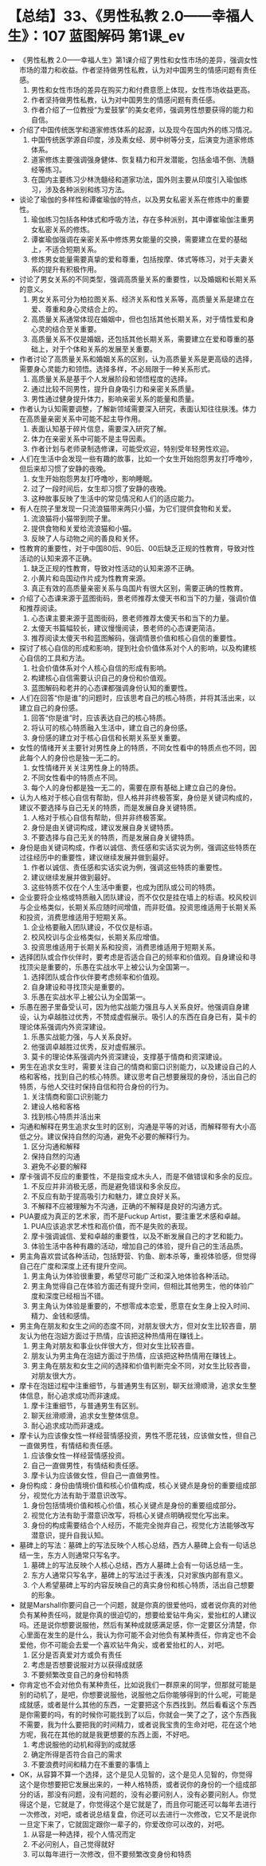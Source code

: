 # 【总结】33、《男性私教 2.0——幸福人生》：107 蓝图解码 第1课_ev

-   《男性私教 2.0——幸福人生》第1课介绍了男性和女性市场的差异，强调女性市场的潜力和收益。作者坚持做男性私教，认为对中国男生的情感问题有责任感。
    1.  男性和女性市场的差异在购买力和付费意愿上体现，女性市场收益更高。
    2.  作者坚持做男性私教，认为对中国男生的情感问题有责任感。
    3.  作者介绍了一位教授“为爱鼓掌”的美女老师，强调男性想要获得的能力和自信。
-   介绍了中国传统医学和道家修炼体系的起源，以及现今在国内外的练习情况。
    1.  中国传统医学源自印度，涉及素女经、房中树等分支，后演变为道家修炼体系。
    2.  道家修炼主要强调强身健体、恢复精力和开发潜能，包括金墙不倒、洗髓经等练习。
    3.  在国内主要练习少林洗髓经和道家功法，国外则主要从印度引入瑜伽练习，涉及各种派别和练习方法。
-   谈论了瑜伽的多样性和谭崔瑜伽的特点，以及男女私密关系在修炼中的重要性。
    1.  瑜伽练习包括各种体式和呼吸方法，存在多种派别，其中谭崔瑜伽注重男女私密关系的修炼。
    2.  谭崔瑜伽强调在亲密关系中修炼男女能量的交换，需要建立在爱的基础上，不适合短期关系。
    3.  修炼男女能量需要真挚的爱和尊重，包括按摩、体式等练习，对于夫妻关系的提升有积极作用。
-   讨论了男女关系的不同类型，强调高质量关系的重要性，以及婚姻和长期关系的意义。
    1.  男女关系可分为柏拉图关系、经济关系和性关系等，高质量关系是建立在爱、尊重和身心灵结合上的。
    2.  高质量关系通常体现在婚姻中，但也包括其他长期关系，对于情性爱和身心灵的结合至关重要。
    3.  高质量关系不仅是婚姻，还包括其他长期关系，需要建立在爱和尊重的基础上，对于个体和关系的发展至关重要。
-   作者讨论了高质量关系和婚姻关系的区别，认为高质量关系是更高级的选择，需要身心灵能力和领悟。选择多样，不必局限于一种关系形式。
    1.  高质量关系是基于个人发展阶段和领悟程度的选择。
    2.  通过比较不同男性，提升自身吸引力和亲密关系质量。
    3.  男性通过健身提升体力，影响亲密关系的能量和质量。
-   作者认为认知需要调整，了解新领域需要深入研究，表面认知往往肤浅。体力在高质量亲密关系中可能不起主导作用。
    1.  表面认知基于碎片信息，需要深入研究了解。
    2.  体力在亲密关系中可能不是主导因素。
    3.  作者计划与老师录制选修课，可能受欢迎，特别受年轻男性欢迎。
-   人们在生活中会发现一些有趣的故事，比如一个女生开始抱怨男友打呼噜吵，但后来却习惯了安静的夜晚。
    1.  女生开始抱怨男友打呼噜吵，影响睡眠。
    2.  过了一段时间后，女生却习惯了安静的夜晚。
    3.  这种故事反映了生活中的常见情况和人们的适应能力。
-   有人在院子里发现一只流浪猫带来两只小猫，为它们提供食物和关爱。
    1.  流浪猫将小猫带到院子里。
    2.  提供食物和关爱给流浪猫和小猫。
    3.  反映了人与动物之间的善良和关怀。
-   性教育的重要性，对于中国80后、90后、00后缺乏正规的性教育，导致对性活动的认知来源不正确。
    1.  缺乏正规的性教育，导致对性活动的认知来源不正确。
    2.  小黄片和岛国动作片成为性教育来源。
    3.  真正有效的高质量亲密关系与岛国片有很大区别，需要正确的性教育。
-   介绍了心态课来源于蓝图街码，景老师推荐太傻天书和当下的力量，强调价值和推荐阅读。
    1.  心态课主要来源于蓝图街码，景老师推荐太傻天书和当下的力量。
    2.  太傻天书篇幅较长，建议慢慢阅读，景老师的心态课更简洁。
    3.  推荐阅读太傻天书和蓝图解码，强调情景价值和核心自信的重要性。
-   探讨了核心自信的形成和影响，提到社会价值体系对个人的影响，以及构建核心自信的工具和方法。
    1.  社会价值体系对个人核心自信的形成有影响。
    2.  构建核心自信需要认识自己的身份和价值观。
    3.  蓝图解码和老井的心态课都强调身份认知的重要性。
-   人们在回答“你是谁”的问题时，应该思考自己的核心特质，并将其活出来，以建立自己的身份感。
    1.  回答“你是谁”时，应该表达自己的核心特质。
    2.  将认可的核心特质融入生活中，建立自己的身份感。
    3.  身份感的建立对于核心自信和长期关系至关重要。
-   女性的情绪开关主要针对男性身上的特质，不同女性看中的特质点也不同，因此每个人的身份也是独一无二的。
    1.  女性情绪开关关注男性身上的特质。
    2.  不同女性看中的特质点不同。
    3.  每个人的身份都是独一无二的，需要在原有基础上建立自己的身份。
-   认为人格对于核心自信有帮助，但人格并非终极答案，身份是关键词构成的，建议不要选择与自己无关的特质，而是发展自身关键特质。
    1.  人格对于核心自信有帮助，但并非终极答案。
    2.  身份是由关键词构成，建议发展自身关键特质。
    3.  不要选择与自己无关的特质，而是发展自身关键特质。
-   身份是由关键词构成，作者以诚信、责任感和实话实说为例，强调这些特质在过往经历中的重要性，建议继续发展并做到最好。
    1.  作者以诚信、责任感和实话实说为例，强调这些特质的重要性。
    2.  建议继续发展并做到最好。
    3.  这些特质不仅在个人生活中重要，也成为团队或公司的特质。
-   企业要将企业格或特质融入团队建设，而不仅仅是挂在墙上的标语。校风校训与企业格类似，长期关系应随时间增值，而非贬值。投资思维适用于长期关系和投资，消费思维适用于短期关系。
    1.  企业格要融入团队建设，不仅仅是标语。
    2.  校风校训与企业格类似，长期关系应增值。
    3.  投资思维适用于长期关系和投资，消费思维适用于短期关系。
-   选择团队或合作伙伴时，要考虑是否适合自己的频率和价值观。自身建设和寻找顶尖是重要的，乐愚在实战水平上被公认为全国第一。
    1.  选择团队或合作伙伴要考虑频率和价值观。
    2.  自身建设和寻找顶尖是重要的。
    3.  乐愚在实战水平上被公认为全国第一。
-   乐愚在圈子里备受认可，因为他实战能力强且与人关系良好。他强调自身建设，认为卓越胜过优秀，不赞成虚假展示。吸引人的东西在自身已有，莫卡的理论体系强调内外资深建设。
    1.  乐愚实战能力强，与人关系良好。
    2.  他强调卓越胜过优秀，反对虚假展示。
    3.  莫卡的理论体系强调内外资深建设，支撑基于情商和资深建设。
-   男生在追求女生时，需要关注自己的情商和窗口识别能力，以及建设自己的人格和客格，找到自己的核心特质。建议思考自己想要展现的身份，活出自己的特质，与他人交往时保持自信和符合身份的行为。
    1.  关注情商和窗口识别能力
    2.  建设人格和客格
    3.  找到核心特质并活出来
-   沟通和解释在男生追求女生时的区别，沟通是平等的对话，而解释带有大小高低之分。建议保持自然的沟通，避免不必要的解释行为。
    1.  区分沟通和解释
    2.  保持自然的沟通
    3.  避免不必要的解释
-   摩卡强调不反应的重要性，不是指变成木头人，而是不做错误和多余的反应。
    1.  不反应并非消极无感，而是避免错误和多余反应。
    2.  不反应有助于提高吸引力和魅力，建立良好关系。
    3.  不解释不应被理解为不沟通，正确的不解释是良好的沟通方式。
-   PUA要成为真正的艺术家，而不是Fuckup Artist，要注重艺术感和卓越。
    1.  PUA应该追求艺术性和高价值，而不是失败的表现。
    2.  摩卡强调诚信、爱和卓越的重要性，以及不断发展自己的才艺和能力。
    3.  体验生活中各种有趣的活动，增加自己的体验，提升自己的生活品质。
-   男主角喜欢尝试各种活动，包括野营、钓鱼、剧本杀等，重视体验感，但觉得自己在广度和深度上还有提升空间。
    1.  男主角认为体验很重要，希望尽可能广泛和深入地体验各种活动。
    2.  男主角觉得自己在体验方面还有提升空间，但相比其他男生，他的体验广度和深度已经相当不错。
    3.  男主角认为体验是重要的，不想零成本恋爱，愿意在女生身上投入时间、精力、金钱和感情。
-   男主角在朋友和女生之间的态度不同，对朋友很大方，但对女生比较吝啬，朋友认为他在泡妞方面过于热情，应该把这种热情用在赚钱上。
    1.  男主角对朋友和事业伙伴很大方，但对女生比较吝啬。
    2.  朋友认为男主角在泡妞方面过于热情，应该把这种热情用在赚钱上。
    3.  男主角在朋友和女生之间的选择和价值判断完全不同，对女生比较吝啬，对朋友很大方。
-   摩卡在泡妞过程中注重细节，与普通男生有区别，聊天丝滑顺滑，追求女生整体信息，耐心追求成功而非速成。
    1.  摩卡注重细节，与普通男生有区别。
    2.  聊天丝滑顺滑，追求女生整体信息。
    3.  耐心追求成功而非速成。
-   摩卡认为应该像女性一样经营情感投资，男性不愿花钱，应该做女性，但自己一直做男性，有情结和责任感。
    1.  应该像女性一样经营情感投资。
    2.  自己一直做男性，有情结和责任感。
    3.  摩卡认为应该做女性，但自己一直做男性。
-   身份构成：身份由情境价值和核心价值构成，核心关键点是身份的重要组成部分，视觉化方法有助于潜意识改写。
    1.  身份包括情境价值和核心价值，核心关键点是身份的重要组成部分。
    2.  视觉化方法有助于潜意识改写，将核心关键点明确视觉化写出来。
    3.  身份的构成需要结合个人经历，不能完全抛弃自己，视觉化方法能够改写潜意识，提升自我认知。
-   墓碑上的写法：墓碑上的写法反映个人核心总结，西方人墓碑上会有一句话总结一生，东方人则通常只写名字。
    1.  墓碑上的写法反映个人核心总结，西方人墓碑上会有一句话总结一生。
    2.  东方人通常只写名字，墓碑上的写法过于表浅，只对家族内部有意义。
    3.  个人希望墓碑上写的内容反映自己的真实身份和核心特质，活出自己想要的形象。
-   就是Marshall你要问自己一个问题，就是你真的很爱他吗，或者说你真的对他负有某种责任吗，就是你真的很迫切的，想要给爱钻牛角尖，爱抬杠的人建议吗。还是说你想要说服他，然后有某种成就感满足感，你一定要区分清楚，你心里面在发生的是什么，我认为你可能不会对他负有某种责任，你肯定也不会爱他，你不可能会去爱一个喜欢钻牛角尖，或者爱抬杠的人，对吧。
    1.  区分是否真爱对方或负有责任
    2.  考虑是否想要说服对方以获得成就感
    3.  不要频繁改变自己的身份和特质
-   你肯定也不会对他负有某种责任，比如说我们一群原来的同学，但那就可能是别的动机了，是吧，你想要说服他，说服他之后你能够得到的什么呢，可能是成就感，或者是什么其他的东西，一定要把这个东西找到。然后看看这个东西是你需要的吗，有的时候你可能找到了以后，你就会一笑了之了，这个东西我不需要，我为什么要把我的时间精力，或者说我宝贵的生命对吧，花在这个地方呢，我花在其他的就是我更想要的东西上面，不好吧。
    1.  考虑说服他的动机和得到的成就感
    2.  确定所得是否符合自己的需求
    3.  不要浪费时间和精力在不重要的事情上
-   OK，从容算不算一个选择，这个是见人见智的，这个是见人见智的，你觉得这个是你想要把它发展出来的，一种人格特质，或者说你的身份的一个组成部分的话，那没有问题，没有问题的，没有必要问别人，没有必要问别人。你觉得这个是，它就是了，你觉得这个是它就是了，而且你可能还可以每年去进行一次修改，对吧，或者说总结复盘，你还可以去进行一次修改，它又不是说你一旦定下来了，它就固定跟你一辈子的，你爱改你可以改的，对吧。
    1.  从容是一种选择，视个人情况而定
    2.  不必问别人，自己觉得就好
    3.  可以每年进行一次修改，但不要频繁改变身份和特质